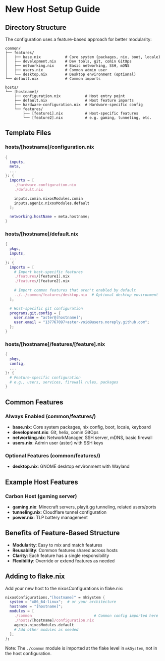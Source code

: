 # New Host Setup Guide

## Directory Structure

The configuration uses a feature-based approach for better modularity:

```
common/
├── features/
│   ├── base.nix           # Core system (packages, nix, boot, locale)
│   ├── development.nix    # Dev tools, git, comin GitOps
│   ├── networking.nix     # Basic networking, SSH, mDNS
│   ├── users.nix          # Common admin user
│   └── desktop.nix        # Desktop environment (optional)
└── default.nix            # Common imports

hosts/
└── [hostname]/
    ├── configuration.nix           # Host entry point
    ├── default.nix                 # Host feature imports
    ├── hardware-configuration.nix  # Hardware-specific config
    └── features/
        ├── [feature1].nix          # Host-specific features
        └── [feature2].nix          # e.g. gaming, tunneling, etc.
```

## Template Files

### hosts/[hostname]/configuration.nix
```nix
{
  inputs,
  meta,
  ...
}: {
  imports = [
    ./hardware-configuration.nix
    ./default.nix

    inputs.comin.nixosModules.comin
    inputs.agenix.nixosModules.default
  ];

  networking.hostName = meta.hostname;
}
```

### hosts/[hostname]/default.nix
```nix
{
  pkgs,
  inputs,
  ...
}: {
  imports = [
    # Import host-specific features
    ./features/[feature1].nix
    ./features/[feature2].nix
    
    # Import common features that aren't enabled by default
    ../../common/features/desktop.nix  # Optional desktop environment
  ];

  # Host-specific git configuration
  programs.git.config = {
    user.name = "aster@[hostname]";
    user.email = "137767097+aster-void@users.noreply.github.com";
  };
}
```

### hosts/[hostname]/features/[feature].nix
```nix
{
  pkgs,
  config,
  ...
}: {
  # Feature-specific configuration
  # e.g., users, services, firewall rules, packages
}
```

## Common Features

### Always Enabled (common/features/)
- **base.nix**: Core system packages, nix config, boot, locale, keyboard
- **development.nix**: Git, helix, comin GitOps
- **networking.nix**: NetworkManager, SSH server, mDNS, basic firewall  
- **users.nix**: Admin user (aster) with SSH keys

### Optional Features (common/features/)
- **desktop.nix**: GNOME desktop environment with Wayland

## Example Host Features

### Carbon Host (gaming server)
- **gaming.nix**: Minecraft servers, playit.gg tunneling, related users/ports
- **tunneling.nix**: Cloudflare tunnel configuration
- **power.nix**: TLP battery management

## Benefits of Feature-Based Structure

- **Modularity**: Easy to mix and match features
- **Reusability**: Common features shared across hosts
- **Clarity**: Each feature has a single responsibility
- **Flexibility**: Override or extend features as needed

## Adding to flake.nix

Add your new host to the nixosConfigurations in flake.nix:

```nix
nixosConfigurations."[hostname]" = mkSystem {
  system = "x86_64-linux";  # or your architecture
  hostname = "[hostname]";
  modules = [
    ./common                            # Common config imported here
    ./hosts/[hostname]/configuration.nix
    agenix.nixosModules.default
    # Add other modules as needed
  ];
};
```

Note: The `./common` module is imported at the flake level in `mkSystem`, not in the host configuration.